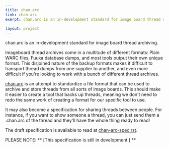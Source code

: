 ```yaml
---
title: chan.arc
link: chan-arc
exerpt: chan.arc is an in-development standard for image board thread archiving.

layout: project
---
```

chan.arc is an in-development standard for image board thread archiving.

Imageboard thread archives come in a multitude of different formats: Plain WARC files, Fuuka database dumps, and most tools output their own unique format. This disjoined nature of the backup formats makes it difficult to transport thread dumps from one supplier to another, and even more difficult if you're looking to work with a bunch of different thread archives.

[chan.arc](https://github.com/bibanon/chan.arc) is an attempt to standardize a file format that can be used to archive and store threads from all sorts of image boards. This should make it easier to create a tool that backs up threads, meaning we don't need to redo the same work of creating a format for our specific tool to use.

It may also become a specification for sharing threads between people. For instance, if you want to show someone a thread, you can just send them a .chan.arc of the thread and they'll have the whole thing ready to read!

The draft specification is available to read at [chan-arc-spec.rst](https://github.com/bibanon/chan.arc/blob/master/chan-arc-spec.rst).

PLEASE NOTE: ** [This specification is still in development ] **